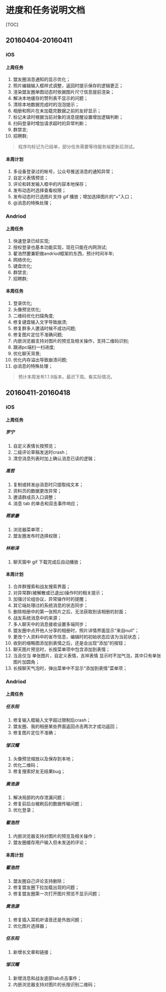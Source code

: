 # 进度和任务说明文档

[TOC]

## 20160404-20160411

### iOS

#### 上周任务

1. 盟友圈消息通知的显示优化；
1. 照片编辑输入框样式调整，返回时提示保存的逻辑更正；
1. 渲染盟友圈单图动态时依据图片尺寸信息提前渲染；
1. 解决本地缓存的赞列表不显示的问题；
1. 清除本地数据完成时的泡泡提示；
1. 相册和照片在未加载完数据之前的友好显示；
1. 标记未读时根据当前对象的消息提醒设置增加逻辑判断；
1. 扫码登录时增加请求超时的异常判断；
1. 群禁言;
1. 招聘群;

> 程序均标记为已结单，部分任务需要等待服务端更新后测试。

#### 本周计划

1. 多设备登录过的帐号，公众号推送消息的通知异常；
1. 自定义表情预览；
1. 评论和转发输入框中的内容本地保存；
1. 发布动态时选择查看权限；
1. 发布动态时已选图片支持 gif 播放；增加选择图片的“+”入口；
1. @消息的特殊处理；

### Andriod

#### 上周任务

1. 快速登录已经实现;
1. 授权登录也基本功能实现，现在只能在内网测试;
1. 翟浩然要兼职做andriod框架的东西，预计时间半年;
1. 网络优化;
1. 键盘优化;
1. 群禁言;
1. 招聘群;

#### 本周任务

1. 登录优化;
1. 头像预览优化;
1. 二维码优化扫描角度;
1. 修复键盘输入文字导致崩溃;
1. 修复群多人邀请时候不成功问题;
1. 修复图片定位不准确问题;
1. 内嵌浏览器支持对图片的预览及相关操作，支持二维码识别;
1. 跟进pc端扫一扫进度;
1. 优化聊天背景;
1. 优化内存溢出导致崩溃问题;
1. @消息的特殊处理；

> 预计本周发布1.1.9版本。最迟下周。看实际情况。

## 20160411-20160418

### iOS

#### 上周任务

##### 罗宁

1. 自定义表情长按预览；
2. 二级评论草稿发送时crash；
3. 清空消息列表时加上确认消息已读的逻辑；

##### 高哲

1. 复制或转发@消息时只提取纯文本；
2. 资料页的数据更改异常；
3. 邀请群成员入口调整；
4. 消息 tab 的单击和双击事件响应；

##### 蒋家豪

1. 浏览器菜单项；
2. 盟友圈发布时选择权限；

##### 林彬泽

1. 聊天窗中 gif 下载完成后自动播放；

#### 本周计划

1. 合并群搜索和战友搜索界面；
2. 对异常群(被解散或已退出)操作时的相关提示；
3. 加强讨论组协议，异常操作时的提醒；
4. 其它端处理过的系统消息的状态同步；
5. 删除相册中的第一张照片之后，无法获取到该相册的封面；
6. 战友系统消息中的来源；
7. 多人聊天中的消息接收设置多端同步；
8. 盟友圈中点开他人分享的相册时，照片详情界面显示“来自null”；
9. 更改个人资料中的省市信息，编辑时的初始状态应该为当前状态；
10. 收到的缩略图添加到表情之后，还是会出现“添加”的按钮；
11. 聊天图片预览时，长按菜单项中包含添加到表情；
12. 当且仅当 单张图片，自定义表情，吉祥表情 显示时不加气泡，其中只有单张图片加圆角；
13. 长按聊天气泡时，弹出菜单中不显示“添加到表情”菜单项；

### Andriod

#### 上周任务

##### 任东阳

1. 修复输入框输入文字超过限制后crash；
2. 盟友圈、我的相册某些界面返回点击两次才成功返回；
3. 修复图片定位不准确；

##### 邹汉耀

1. 头像预览缩放以及保存到本地；
2. 优化二维码；
3. 修复搜索好友无结果bug；

##### 黄浩源

1. 解决局部的内存泄漏问题；
2. 修复前后台被刷后的数据传输问题；
3. 优化登录；

##### 翟浩然

1. 内嵌浏览器支持对图片的预览及相关操作；
2. 盟友圈缓存用户输入但未发送的评论；

#### 本周计划

##### 翟浩然

1. 盟友圈自己评论支持删除；
2. 修复盟友圈下拉加载出现的问题；
3. 修复盟友圈第一次打开图片预览不显示问题；

##### 黄浩源

1. 修复插入耳机听语音还是外放问题；
2. 优化图片选择器；

##### 任东阳

1. 新增长文章和链接；

##### 邹汉耀

1. 新增消息和战友底部tab点击事件；
2. 内嵌浏览器支持对图片的长按识别二维码；